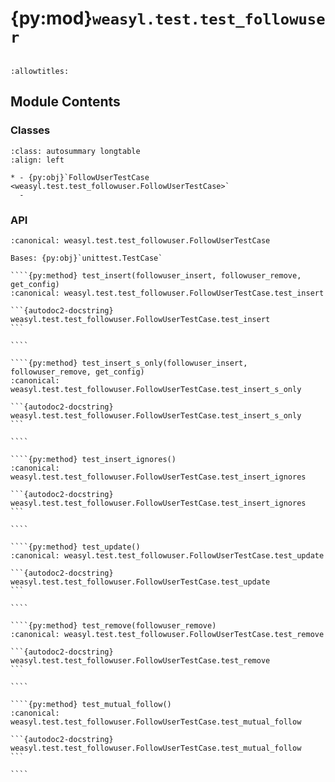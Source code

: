 # {py:mod}`weasyl.test.test_followuser`

```{py:module} weasyl.test.test_followuser
```

```{autodoc2-docstring} weasyl.test.test_followuser
:allowtitles:
```

## Module Contents

### Classes

````{list-table}
:class: autosummary longtable
:align: left

* - {py:obj}`FollowUserTestCase <weasyl.test.test_followuser.FollowUserTestCase>`
  -
````

### API

`````{py:class} FollowUserTestCase(methodName='runTest')
:canonical: weasyl.test.test_followuser.FollowUserTestCase

Bases: {py:obj}`unittest.TestCase`

````{py:method} test_insert(followuser_insert, followuser_remove, get_config)
:canonical: weasyl.test.test_followuser.FollowUserTestCase.test_insert

```{autodoc2-docstring} weasyl.test.test_followuser.FollowUserTestCase.test_insert
```

````

````{py:method} test_insert_s_only(followuser_insert, followuser_remove, get_config)
:canonical: weasyl.test.test_followuser.FollowUserTestCase.test_insert_s_only

```{autodoc2-docstring} weasyl.test.test_followuser.FollowUserTestCase.test_insert_s_only
```

````

````{py:method} test_insert_ignores()
:canonical: weasyl.test.test_followuser.FollowUserTestCase.test_insert_ignores

```{autodoc2-docstring} weasyl.test.test_followuser.FollowUserTestCase.test_insert_ignores
```

````

````{py:method} test_update()
:canonical: weasyl.test.test_followuser.FollowUserTestCase.test_update

```{autodoc2-docstring} weasyl.test.test_followuser.FollowUserTestCase.test_update
```

````

````{py:method} test_remove(followuser_remove)
:canonical: weasyl.test.test_followuser.FollowUserTestCase.test_remove

```{autodoc2-docstring} weasyl.test.test_followuser.FollowUserTestCase.test_remove
```

````

````{py:method} test_mutual_follow()
:canonical: weasyl.test.test_followuser.FollowUserTestCase.test_mutual_follow

```{autodoc2-docstring} weasyl.test.test_followuser.FollowUserTestCase.test_mutual_follow
```

````

`````
